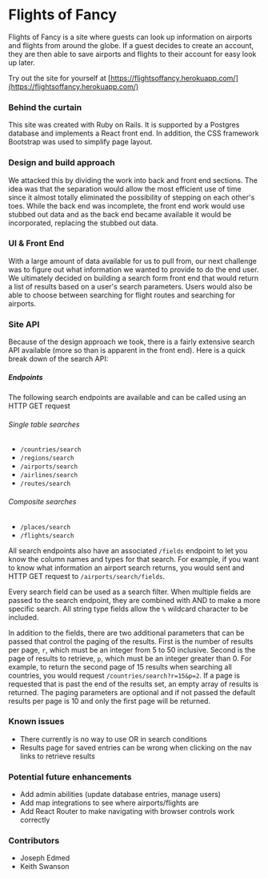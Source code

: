 # Flights of Fancy
Flights of Fancy is a site where guests can look up information on airports and flights from around the globe. If a guest decides to create an account, they are then able to save airports and flights to their account for easy look up later.

Try out the site for yourself at [https://flightsoffancy.herokuapp.com/](https://flightsoffancy.herokuapp.com/)

### Behind the curtain
This site was created with Ruby on Rails. It is supported by a Postgres database and implements a React front end. In addition, the CSS framework Bootstrap was used to simplify page layout.

### Design and build approach
We attacked this by dividing the work into back and front end sections. The idea was that the separation would allow the most efficient use of time since it almost totally eliminated the possibility of stepping on each other's toes. While the back end was incomplete, the front end work would use stubbed out data and as the back end became available it would be incorporated, replacing the stubbed out data.

### UI & Front End
With a large amount of data available for us to pull from, our next challenge was to figure out what information we wanted to provide to do the end user. We ultimately decided on building a search form front end that would return a list of results based on a user's search parameters. Users would also be able to choose between searching for flight routes and searching for airports.

### Site API
Because of the design approach we took, there is a fairly extensive search API available (more so than is apparent in the front end). Here is a quick break down of the search API:

##### Endpoints
The following search endpoints are available and can be called using an HTTP GET request

###### Single table searches
- `/countries/search`
- `/regions/search`
- `/airports/search`
- `/airlines/search`
- `/routes/search`

###### Composite searches
- `/places/search`
- `/flights/search`

All search endpoints also have an associated `/fields` endpoint to let you know the column names and types for that search. For example, if you want to know what information an airport search returns, you would sent and HTTP GET request to `/airports/search/fields`.

Every search field can be used as a search filter. When multiple fields are passed to the search endpoint, they are combined with AND to make a more specific search. All string type fields allow the `%` wildcard character to be included.

In addition to the fields, there are two additional parameters that can be passed that control the paging of the results. First is the number of results per page, `r`, which must be an integer from 5 to 50 inclusive. Second is the page of results to retrieve, `p`, which must be an integer greater than 0. For example, to return the second page of 15 results when searching all countries, you would request `/countries/search?r=15&p=2`. If a page is requested that is past the end of the results set, an empty array of results is returned. The paging parameters are optional and if not passed the default results per page is 10 and only the first page will be returned.

### Known issues
- There currently is no way to use OR in search conditions
- Results page for saved entries can be wrong when clicking on the nav links to retrieve results

### Potential future enhancements
- Add admin abilities (update database entries, manage users)
- Add map integrations to see where airports/flights are
- Add React Router to make navigating with browser controls work correctly

### Contributors
- Joseph Edmed
- Keith Swanson
